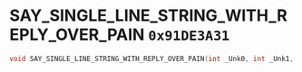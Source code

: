 # SAY_SINGLE_LINE_STRING_WITH_REPLY_OVER_PAIN `0x91DE3A31`

```cpp
void SAY_SINGLE_LINE_STRING_WITH_REPLY_OVER_PAIN(int _Unk0, int _Unk1, int _Unk2, int _Unk3, int _Unk4, int _Unk5, int _Unk6, int _Unk7);
```